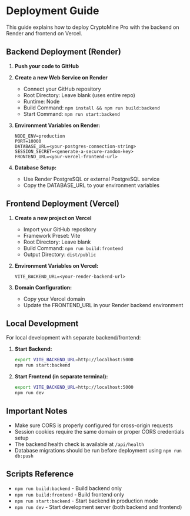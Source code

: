 # Deployment Guide

This guide explains how to deploy CryptoMine Pro with the backend on Render and frontend on Vercel.

## Backend Deployment (Render)

1. **Push your code to GitHub**
2. **Create a new Web Service on Render**
   - Connect your GitHub repository
   - Root Directory: Leave blank (uses entire repo)
   - Runtime: Node
   - Build Command: `npm install && npm run build:backend`
   - Start Command: `npm run start:backend`

3. **Environment Variables on Render:**
   ```
   NODE_ENV=production
   PORT=10000
   DATABASE_URL=<your-postgres-connection-string>
   SESSION_SECRET=<generate-a-secure-random-key>
   FRONTEND_URL=<your-vercel-frontend-url>
   ```

4. **Database Setup:**
   - Use Render PostgreSQL or external PostgreSQL service
   - Copy the DATABASE_URL to your environment variables

## Frontend Deployment (Vercel)

1. **Create a new project on Vercel**
   - Import your GitHub repository
   - Framework Preset: Vite
   - Root Directory: Leave blank
   - Build Command: `npm run build:frontend`
   - Output Directory: `dist/public`

2. **Environment Variables on Vercel:**
   ```
   VITE_BACKEND_URL=<your-render-backend-url>
   ```

3. **Domain Configuration:**
   - Copy your Vercel domain
   - Update the FRONTEND_URL in your Render backend environment

## Local Development

For local development with separate backend/frontend:

1. **Start Backend:**
   ```bash
   export VITE_BACKEND_URL=http://localhost:5000
   npm run start:backend
   ```

2. **Start Frontend (in separate terminal):**
   ```bash
   export VITE_BACKEND_URL=http://localhost:5000
   npm run dev
   ```

## Important Notes

- Make sure CORS is properly configured for cross-origin requests
- Session cookies require the same domain or proper CORS credentials setup
- The backend health check is available at `/api/health`
- Database migrations should be run before deployment using `npm run db:push`

## Scripts Reference

- `npm run build:backend` - Build backend only
- `npm run build:frontend` - Build frontend only  
- `npm run start:backend` - Start backend in production mode
- `npm run dev` - Start development server (both backend and frontend)